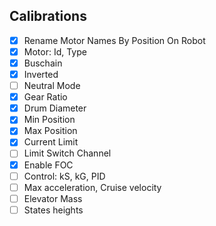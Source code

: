 Calibrations
----------------------------------
- [x] Rename Motor Names By Position On Robot
- [x] Motor: Id, Type
- [x] Buschain
- [x] Inverted
- [ ] Neutral Mode
- [x] Gear Ratio
- [x] Drum Diameter
- [x] Min Position
- [x] Max Position
- [x] Current Limit
- [ ] Limit Switch Channel
- [x] Enable FOC
- [ ] Control: kS, kG, PID
- [ ] Max acceleration, Cruise velocity
- [ ] Elevator Mass
- [ ] States heights